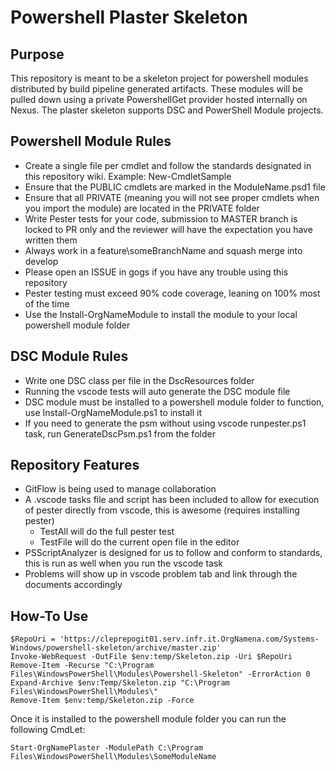 # Powershell Plaster Skeleton

## Purpose

This repository is meant to be a skeleton project for powershell modules distributed by build pipeline generated artifacts. These modules will be pulled down using a private PowershellGet provider hosted internally on Nexus. The plaster skeleton supports DSC and PowerShell Module projects.

## Powershell Module Rules

- Create a single file per cmdlet and follow the standards designated in this repository wiki. Example: New-CmdletSample
- Ensure that the PUBLIC cmdlets are marked in the ModuleName.psd1 file
- Ensure that all PRIVATE (meaning you will not see proper cmdlets when you import the module) are located in the PRIVATE folder
- Write Pester tests for your code, submission to MASTER branch is locked to PR only and the reviewer will have the expectation you have written them
- Always work in a feature\someBranchName and squash merge into develop
- Please open an ISSUE in gogs if you have any trouble using this repository
- Pester testing must exceed 90% code coverage, leaning on 100% most of the time
- Use the Install-OrgNameModule to install the module to your local powershell module folder

## DSC Module Rules

- Write one DSC class per file in the DscResources folder
- Running the vscode tests will auto generate the DSC module file
- DSC module must be installed to a powershell module folder to function, use Install-OrgNameModule.ps1 to install it
- If you need to generate the psm without using vscode runpester.ps1 task, run GenerateDscPsm.ps1 from the folder
## Repository Features

- GitFlow is being used to manage collaboration
- A .vscode tasks file and script has been included to allow for execution of pester directly from vscode, this is awesome (requires installing pester)
  - TestAll will do the full pester test
  - TestFile will do the current open file in the editor
- PSScriptAnalyzer is designed for us to follow and conform to standards, this is run as well when you run the vscode task
- Problems will show up in vscode problem tab and link through the documents accordingly

## How-To Use
```
$RepoUri = 'https://cleprepogit01.serv.infr.it.OrgNamena.com/Systems-Windows/powershell-skeleton/archive/master.zip'
Invoke-WebRequest -OutFile $env:temp/Skeleton.zip -Uri $RepoUri
Remove-Item -Recurse "C:\Program Files\WindowsPowerShell\Modules\Powershell-Skeleton" -ErrorAction 0
Expand-Archive $env:Temp/Skeleton.zip "C:\Program Files\WindowsPowerShell\Modules\"
Remove-Item $env:temp/Skeleton.zip -Force
```

Once it is installed to the powershell module folder you can run the following CmdLet:

`Start-OrgNamePlaster -ModulePath C:\Program Files\WindowsPowerShell\Modules\SomeModuleName`